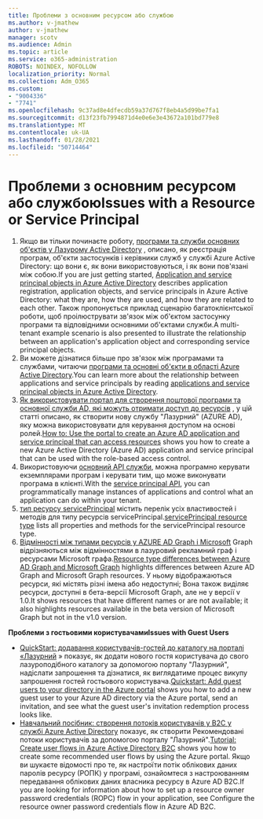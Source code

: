 ```yaml
---
title: Проблеми з основним ресурсом або службою
ms.author: v-jmathew
author: v-jmathew
manager: scotv
ms.audience: Admin
ms.topic: article
ms.service: o365-administration
ROBOTS: NOINDEX, NOFOLLOW
localization_priority: Normal
ms.collection: Adm_O365
ms.custom:
- "9004336"
- "7741"
ms.openlocfilehash: 9c37ad8e4dfecdb59a37d767f8eb4a5d99be7fa1
ms.sourcegitcommit: d13f23fb7994871d4e0e6e3e43672a101bd779e8
ms.translationtype: MT
ms.contentlocale: uk-UA
ms.lasthandoff: 01/28/2021
ms.locfileid: "50714464"
---
```

# <a name="issues-with-a-resource-or-service-principal"></a><span data-ttu-id="ce008-102">Проблеми з основним ресурсом або службою</span><span class="sxs-lookup"><span data-stu-id="ce008-102">Issues with a Resource or Service Principal</span></span>

1. <span data-ttu-id="ce008-103">Якщо ви тільки починаєте роботу, [програми та служби основних об'єктів у Лазурому Active Directory](https://docs.microsoft.com/azure/active-directory/develop/app-objects-and-service-principals) , описано, як реєстрація програм, об'єкти застосунків і керівники служб у службі Azure Active Directory: що вони є, як вони використовуються, і як вони пов'язані між собою.</span><span class="sxs-lookup"><span data-stu-id="ce008-103">If you are just getting started, [Application and service principal objects in Azure Active Directory](https://docs.microsoft.com/azure/active-directory/develop/app-objects-and-service-principals) describes application registration, application objects, and service principals in Azure Active Directory: what they are, how they are used, and how they are related to each other.</span></span> <span data-ttu-id="ce008-104">Також пропонується приклад сценарію багатоклієнтської роботи, щоб проілюструвати зв'язок між об'єктом застосунку програми та відповідними основними об'єктами служби.</span><span class="sxs-lookup"><span data-stu-id="ce008-104">A multi-tenant example scenario is also presented to illustrate the relationship between an application's application object and corresponding service principal objects.</span></span>
2. <span data-ttu-id="ce008-105">Ви можете дізнатися більше про зв'язок між програмами та службами, читаючи [програми та основні об'єкти в області Azure Active Directory](https://docs.microsoft.com/azure/active-directory/develop/app-objects-and-service-principals).</span><span class="sxs-lookup"><span data-stu-id="ce008-105">You can learn more about the relationship between applications and service principals by reading [applications and service principal objects in Azure Active Directory](https://docs.microsoft.com/azure/active-directory/develop/app-objects-and-service-principals).</span></span>
3. <span data-ttu-id="ce008-106">[Як використовувати портал для створення поштової програми та основної служби AD, які можуть отримати доступ до ресурсів](https://docs.microsoft.com/azure/active-directory/develop/howto-create-service-principal-portal) , у цій статті описано, як створити нову службу "Лазурний" (AZURE AD), яку можна використовувати для керування доступом на основі ролей.</span><span class="sxs-lookup"><span data-stu-id="ce008-106">[How to: Use the portal to create an Azure AD application and service principal that can access resources](https://docs.microsoft.com/azure/active-directory/develop/howto-create-service-principal-portal) shows you how to create a new Azure Active Directory (Azure AD) application and service principal that can be used with the role-based access control.</span></span>
4. <span data-ttu-id="ce008-107">Використовуючи [основний API служби](https://docs.microsoft.com/graph/api/resources/serviceprincipal), можна програмно керувати екземплярами програм і керувати тим, що може виконувати програма в клієнті.</span><span class="sxs-lookup"><span data-stu-id="ce008-107">With the [service principal API](https://docs.microsoft.com/graph/api/resources/serviceprincipal), you can programmatically manage instances of applications and control what an application can do within your tenant.</span></span>
5. <span data-ttu-id="ce008-108">[тип ресурсу servicePrincipal](https://docs.microsoft.com/graph/api/resources/serviceprincipal) містить перелік усіх властивостей і методів для типу ресурсів servicePrincipal.</span><span class="sxs-lookup"><span data-stu-id="ce008-108">[servicePrincipal resource type](https://docs.microsoft.com/graph/api/resources/serviceprincipal) lists all properties and methods for the servicePrincipal resource type.</span></span>
6. <span data-ttu-id="ce008-109">[Відмінності між типами ресурсів у AZURE AD Graph і Microsoft](https://docs.microsoft.com/graph/migrate-azure-ad-graph-resource-differences) Graph відрізняються між відмінностями в лазуровий рекламний граф і ресурсами Microsoft графа.</span><span class="sxs-lookup"><span data-stu-id="ce008-109">[Resource type differences between Azure AD Graph and Microsoft Graph](https://docs.microsoft.com/graph/migrate-azure-ad-graph-resource-differences) highlights differences between Azure AD Graph and Microsoft Graph resources.</span></span> <span data-ttu-id="ce008-110">У ньому відображаються ресурси, які містять різні імена або недоступні; Вона також виділяє ресурси, доступні в бета-версії Microsoft Graph, але не у версії v 1.0.</span><span class="sxs-lookup"><span data-stu-id="ce008-110">It shows resources that have different names or are not available; it also highlights resources available in the beta version of Microsoft Graph but not in the v1.0 version.</span></span>

<span data-ttu-id="ce008-111">**Проблеми з гостьовими користувачами**</span><span class="sxs-lookup"><span data-stu-id="ce008-111">**Issues with Guest Users**</span></span>

- <span data-ttu-id="ce008-112">[QuickStart: додавання користувачів-гостей до каталогу на порталі «Лазурний](https://docs.microsoft.com/azure/active-directory/external-identities/b2b-quickstart-add-guest-users-portal#prerequisites) » показує, як додати нового гостя користувача до свого лазуроподібного каталогу за допомогою порталу "Лазурний", надіслати запрошення та дізнатися, як виглядатиме процес викупу запрошення гостей гостьового користувача.</span><span class="sxs-lookup"><span data-stu-id="ce008-112">[Quickstart: Add guest users to your directory in the Azure portal](https://docs.microsoft.com/azure/active-directory/external-identities/b2b-quickstart-add-guest-users-portal#prerequisites) shows you how to add a new guest user to your Azure AD directory via the Azure portal, send an invitation, and see what the guest user's invitation redemption process looks like.</span></span>
- <span data-ttu-id="ce008-113">[Навчальний посібник: створення потоків користувачів у B2C у службі Azure Active Directory](https://docs.microsoft.com/azure/active-directory-b2c/tutorial-create-user-flows) показує, як створити Рекомендовані потоки користувачів за допомогою порталу "Лазурний".</span><span class="sxs-lookup"><span data-stu-id="ce008-113">[Tutorial: Create user flows in Azure Active Directory B2C](https://docs.microsoft.com/azure/active-directory-b2c/tutorial-create-user-flows) shows you how to create some recommended user flows by using the Azure portal.</span></span> <span data-ttu-id="ce008-114">Якщо ви шукаєте відомості про те, як настроїти потік облікових даних паролів ресурсу (РОПК) у програмі, ознайомтеся з настроюванням передавання облікових даних власника ресурсу в Azure AD B2C.</span><span class="sxs-lookup"><span data-stu-id="ce008-114">If you are looking for information about how to set up a resource owner password credentials (ROPC) flow in your application, see Configure the resource owner password credentials flow in Azure AD B2C.</span></span>
